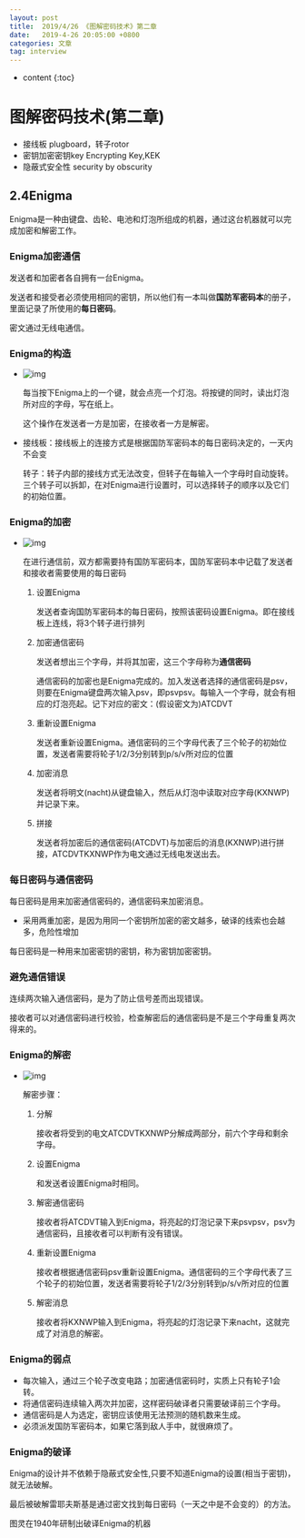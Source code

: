 ```yaml
---
layout: post
title:  2019/4/26 《图解密码技术》第二章
date:   2019-4-26 20:05:00 +0800
categories: 文章
tag: interview
---
```


* content
{:toc}
# 图解密码技术(第二章)

- 接线板 plugboard，转子rotor
- 密钥加密密钥key Encrypting Key,KEK
- 隐蔽式安全性 security by obscurity

## 2.4Enigma

Enigma是一种由键盘、齿轮、电池和灯泡所组成的机器，通过这台机器就可以完成加密和解密工作。

### Enigma加密通信

发送者和加密者各自拥有一台Enigma。

发送者和接受者必须使用相同的密钥，所以他们有一本叫做**国防军密码本**的册子，里面记录了所使用的**每日密码**。

密文通过无线电通信。

### Enigma的构造

- ![img](https://wx1.sinaimg.cn/mw690/0066mMjily1g2g37gdmrlj30g308kdhi.jpg)

  每当按下Enigma上的一个键，就会点亮一个灯泡。将按键的同时，读出灯泡所对应的字母，写在纸上。

  这个操作在发送者一方是加密，在接收者一方是解密。

- 接线板：接线板上的连接方式是根据国防军密码本的每日密码决定的，一天内不会变

  转子：转子内部的接线方式无法改变，但转子在每输入一个字母时自动旋转。三个转子可以拆卸，在对Enigma进行设置时，可以选择转子的顺序以及它们的初始位置。

### Enigma的加密

- ![img](https://wx4.sinaimg.cn/mw690/0066mMjily1g2g3eavcptj30i20a340w.jpg)

  在进行通信前，双方都需要持有国防军密码本，国防军密码本中记载了发送者和接收者需要使用的每日密码

  1. 设置Enigma

     发送者查询国防军密码本的每日密码，按照该密码设置Enigma。即在接线板上连线，将3个转子进行排列

  2. 加密通信密码

     发送者想出三个字母，并将其加密，这三个字母称为**通信密码**

     通信密码的加密也是Enigma完成的。加入发送者选择的通信密码是psv，则要在Enigma键盘两次输入psv，即psvpsv。每输入一个字母，就会有相应的灯泡亮起。记下对应的密文：(假设密文为)ATCDVT

  3. 重新设置Enigma

     发送者重新设置Enigma。通信密码的三个字母代表了三个轮子的初始位置，发送者需要将轮子1/2/3分别转到p/s/v所对应的位置

  4. 加密消息

     发送者将明文(nacht)从键盘输入，然后从灯泡中读取对应字母(KXNWP)并记录下来。

  5. 拼接

     发送者将加密后的通信密码(ATCDVT)与加密后的消息(KXNWP)进行拼接，ATCDVTKXNWP作为电文通过无线电发送出去。

### 每日密码与通信密码

每日密码是用来加密通信密码的，通信密码来加密消息。

- 采用两重加密，是因为用同一个密钥所加密的密文越多，破译的线索也会越多，危险性增加

每日密码是一种用来加密密钥的密钥，称为密钥加密密钥。

### 避免通信错误

连续两次输入通信密码，是为了防止信号差而出现错误。

接收者可以对通信密码进行校验，检查解密后的通信密码是不是三个字母重复两次得来的。

### Enigma的解密

- ![img](https://wx1.sinaimg.cn/mw690/0066mMjily1g2g4ijfwiqj30hy09nwgy.jpg)

  解密步骤：

  1. 分解

     接收者将受到的电文ATCDVTKXNWP分解成两部分，前六个字母和剩余字母。

  2. 设置Enigma

     和发送者设置Enigma时相同。

  3. 解密通信密码

     接收者将ATCDVT输入到Enigma，将亮起的灯泡记录下来psvpsv，psv为通信密码，且接收者可以判断有没有错误。

  4. 重新设置Enigma

     接收者根据通信密码psv重新设置Enigma。通信密码的三个字母代表了三个轮子的初始位置，发送者需要将轮子1/2/3分别转到p/s/v所对应的位置

  5. 解密消息

     接收者将KXNWP输入到Enigma，将亮起的灯泡记录下来nacht，这就完成了对消息的解密。

### Enigma的弱点

- 每次输入，通过三个轮子改变电路；加密通信密码时，实质上只有轮子1会转。
- 将通信密码连续输入两次并加密，这样密码破译者只需要破译前三个字母。
- 通信密码是人为选定，密钥应该使用无法预测的随机数来生成。
- 必须派发国防军密码本，如果它落到敌人手中，就很麻烦了。

### Enigma的破译

Enigma的设计并不依赖于隐蔽式安全性,只要不知道Enigma的设置(相当于密钥)，就无法破解。

最后被破解雷耶夫斯基是通过密文找到每日密码（一天之中是不会变的）的方法。

图灵在1940年研制出破译Enigma的机器

